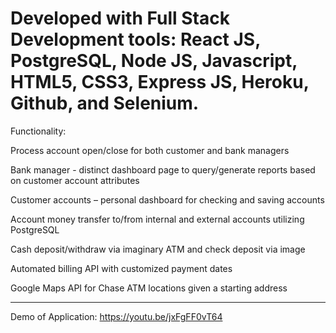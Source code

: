 


# Developed with Full Stack Development tools: React JS, PostgreSQL, Node JS, Javascript, HTML5, CSS3, Express JS, Heroku, Github, and Selenium.

Functionality: 


Process account open/close for both customer and bank managers

Bank manager - distinct dashboard page to query/generate reports based on customer account attributes

Customer accounts – personal dashboard for checking and saving accounts 

Account money transfer to/from internal and external accounts utilizing PostgreSQL

Cash deposit/withdraw via imaginary ATM and check deposit via image 

Automated billing API with customized payment dates 

Google Maps API for Chase ATM locations given a starting address 


----------------------------------------------------------------------------------------

Demo of Application: https://youtu.be/jxFgFF0vT64
